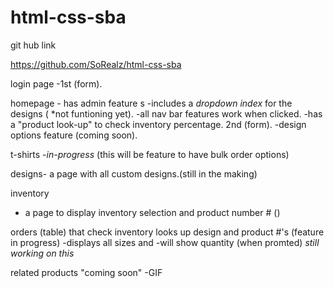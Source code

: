 # html-css-sba


git hub link

https://github.com/SoRealz/html-css-sba

login page
-1st (form).

homepage - has admin feature s
-includes a *dropdown index* for the designs ( *not funtioning yet).
-all nav bar features work when clicked.
-has a "product look-up" to check inventory percentage. 2nd (form).
-design options feature (coming soon).

t-shirts
-*in-progress* (this will be feature to have bulk order options)

designs- a page with all custom designs.(still in the making)


inventory 
- a page to display inventory selection and product number # ()

orders
(table) that check inventory looks up design and product #'s (feature in progress)
-displays all sizes and -will show quantity (when promted) *still working on this* 

related products 
"coming soon" -GIF 

